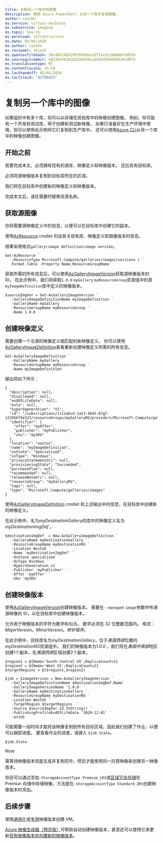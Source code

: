 ```yaml
---
title: 复制另一个库中的图像
description: 使用 Azure PowerShell 从另一个库中复制图像。
author: cynthn
ms.service: virtual-machines
ms.subservice: imaging
ms.topic: how-to
ms.workload: infrastructure
ms.date: 05/04/2020
ms.author: cynthn
ms.reviewer: akjosh
ms.openlocfilehash: 10cd8514b529f29f68ea3df14cdc208dd8fdd556
ms.sourcegitcommit: e0330ef620103256d39ca1426f09dd5bb39cd075
ms.translationtype: MT
ms.contentlocale: zh-CN
ms.lasthandoff: 05/05/2020
ms.locfileid: "82796923"
---
```

# <a name="copy-an-image-from-another-gallery"></a>复制另一个库中的图像

如果组织中有多个库，则可以从存储在其他库中的映像创建图像。 例如，你可能有一个开发和测试库，用于创建和测试新映像。 如果已准备好在生产环境中使用，则可以使用此示例将它们复制到生产库中。 还可以使用[Azure CLI](image-version-another-gallery-cli.md)从另一个库中的映像创建图像。


## <a name="before-you-begin"></a>开始之前

若要完成本文，必须拥有现有的源库、映像定义和映像版本。 还应具有目标库。 

必须将源映像版本复制到目标库所在的区域。 

我们将在目标库中创建新的映像定义和映像版本。


完成本文后，请在需要时替换资源名称。


## <a name="get-the-source-image"></a>获取源图像 

你将需要源映像定义中的信息，以便可以在目标库中创建它的副本。

使用[AzResource](/powershell/module/az.resources/get-azresource) cmdlet 列出有关现有库、映像定义和图像版本的信息。

结果采用格式`gallery\image definition\image version`。

```azurepowershell-interactive
Get-AzResource `
   -ResourceType Microsoft.Compute/galleries/images/versions | `
   Format-Table -Property Name,ResourceGroupName
```

获取所需的所有信息后，可以使用[AzGalleryImageVersion](/powershell/module/az.compute/get-azgalleryimageversion)获取源映像版本的 ID。 在此示例中，我们将获取`1.0.0` `myGallery` `myResourceGroup`资源组中的源`myImageDefinition`库中定义的映像版本。

```azurepowershell-interactive
$sourceImgVer = Get-AzGalleryImageVersion `
   -GalleryImageDefinitionName myImageDefinition `
   -GalleryName myGallery `
   -ResourceGroupName myResourceGroup `
   -Name 1.0.0
```


## <a name="create-the-image-definition"></a>创建映像定义 

需要创建一个与源的映像定义相匹配的新映像定义。 你可以使用[AzGalleryImageDefinition](/powershell/module/az.compute/get-azgalleryimagedefinition)查看重新创建映像定义所需的所有信息。

```azurepowershell-interactive
Get-AzGalleryImageDefinition `
   -GalleryName myGallery `
   -ResourceGroupName myResourceGroup `
   -Name myImageDefinition
```


输出将如下所示：

```output
{
  "description": null,
  "disallowed": null,
  "endOfLifeDate": null,
  "eula": null,
  "hyperVgeneration": "V1",
  "id": "/subscriptions/1111abcd-1a23-4b45-67g7-1234567de123/resourceGroups/myGalleryRG/providers/Microsoft.Compute/galleries/myGallery/images/myImageDefinition",
  "identifier": {
    "offer": "myOffer",
    "publisher": "myPublisher",
    "sku": "mySKU"
  },
  "location": "eastus",
  "name": "myImageDefinition",
  "osState": "Specialized",
  "osType": "Windows",
  "privacyStatementUri": null,
  "provisioningState": "Succeeded",
  "purchasePlan": null,
  "recommended": null,
  "releaseNoteUri": null,
  "resourceGroup": "myGalleryRG",
  "tags": null,
  "type": "Microsoft.Compute/galleries/images"
}
```

使用[AzGalleryImageDefinition](https://docs.microsoft.com/powershell/module/az.compute/new-azgalleryimageversion) cmdlet 和上述输出中的信息，在目标库中创建新的映像定义。


在此示例中，名为*myDestinationGallery*的库中的映像定义名为*myDestinationImgDef* 。


```azurepowershell-interactive
$destinationImgDef  = New-AzGalleryImageDefinition `
   -GalleryName myDestinationGallery `
   -ResourceGroupName myDestinationRG `
   -Location WestUS `
   -Name 'myDestinationImgDef' `
   -OsState specialized `
   -OsType Windows `
   -HyperVGeneration v1
   -Publisher 'myPublisher' `
   -Offer 'myOffer' `
   -Sku 'mySKU'
```


## <a name="create-the-image-version"></a>创建映像版本

使用[AzGalleryImageVersion](https://docs.microsoft.com/powershell/module/az.compute/new-azgalleryimageversion)创建映像版本。 需要在`--managed-image`参数中传递源映像的 ID，以在目标库中创建映像版本。 

允许用于映像版本的字符为数字和句点。 数字必须在 32 位整数范围内。 格式： *MajorVersion*。*MinorVersion*。*修补程序*。

在此示例中，目标库名为*myDestinationGallery*，位于*美国西部*位置的*myDestinationRG*资源组中。 我们的映像版本为*1.0.0* ，我们将在*美国中南部*地区创建1个副本，在*美国西部*区域创建2个副本。 


```azurepowershell-interactive
$region1 = @{Name='South Central US';ReplicaCount=1}
$region2 = @{Name='West US';ReplicaCount=2}
$targetRegions = @($region1,$region2)

$job = $imageVersion = New-AzGalleryImageVersion `
   -GalleryImageDefinitionName $destinationImgDef.Name`
   -GalleryImageVersionName '1.0.0' `
   -GalleryName myDestinationGallery `
   -ResourceGroupName myDestinationRG `
   -Location WestUS `
   -TargetRegion $targetRegions  `
   -Source $sourceImgVer.Id.ToString() `
   -PublishingProfileEndOfLifeDate '2020-12-01' `
   -asJob 
```

可能需要一段时间才能将该映像复制到所有目标区域，因此我们创建了作业，以便可以跟踪进度。 要查看作业的进度，请键入 `$job.State`。

```azurepowershell-interactive
$job.State
```

> [!NOTE]
> 需等待映像版本彻底生成并复制完毕，然后才能使用同一托管映像来创建另一映像版本。
>
> 你还可以通过添加`-StorageAccountType Premium_LRS`或[区域冗余存储](https://docs.microsoft.com/azure/storage/common/storage-redundancy-zrs)在 Premiun 存储中存储映像，方法是在`-StorageAccountType Standard_ZRS`创建映像版本时添加。
>


## <a name="next-steps"></a>后续步骤

使用[通用化](vm-generalized-image-version-powershell.md)或[专用](vm-specialized-image-version-powershell.md)映像版本创建 VM。

[Azure 映像生成器（预览版）](./linux/image-builder-overview.md)可帮助自动创建映像版本，甚至还可以使用它来更新[现有映像版本并创建新的映像版本](./linux/image-builder-gallery-update-image-version.md)。 